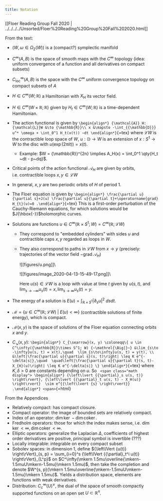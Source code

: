 ```yaml
---
title: Notation
---
```















[[Floer Reading Group Fall 2020 | ../../../../Unsorted/Floer%20Reading%20Group%20Fall%202020.html]]

From the text:

-   $(W, \omega \in \Omega_2(W))$ is a (compact?) symplectic manifold

-   $C^\infty(A, B)$ is the space of smooth maps with the $C^\infty$ topology (idea: uniform convergence of a function and all derivatives on compact subsets)

-   $C^\infty_{\mathsf{loc}}(A, B)$ is the space with the $C^\infty$ uniform convergence topology on compact subsets of $A$

-   $H \in C^\infty(W; {\mathbb{R}})$ a Hamiltonian with $X_H$ its vector field.

-   $H \in C^\infty(W\times{\mathbb{R}}; {\mathbb{R}})$ given by $H_t \in C^\infty(W; {\mathbb{R}})$ is a time-dependent Hamiltonian.

-   The action functional is given by `\begin{align*}
    {\mathcal{A}}_H: {\mathcal{L}}W &\to {\mathbb{R}}\\
    x &\mapsto -\int_{{\mathbb{D}}} u^* \omega + \int_0^1 H_t(x(t)) ~dt
    \end{align*}`{=tex} where ${\mathcal{L}}W$ is the contractible loop space of $W$, $u: {\mathbb{D}}\to W$ is an extension of $x: S^1\to W$ to the disc with $u(\exp(2\pi i t)) = x(t)$.

    -   Example: $W = {\mathbb{R}}^{2n} \implies A_H(x) = \int_0^1 \qty{H_t ~dt - p~dq}$.

-   Critical points of the action functional ${\mathcal{A}}_H$ are given by orbits, i.e. contractible loops $x, y \in {\mathcal{L}}W$

-   In general, $x, y$ are two periodic orbits of $H$ of period 1.

-   The Floer equation is given by `\begin{align*}
    \frac{\partial u}{\partial s}+J(u) \frac{\partial u}{\partial t}+\operatorname{grad} H_{t}(u)=0
    .\end{align*}`{=tex} This is a first-order perturbation of the Cauchy-Riemann equations, for which solutions would be $J{\hbox{-}}$holomorphic curves.

-   Solutions are functions $u \in C^\infty({\mathbb{R}}\times S^1; W) = C^\infty({\mathbb{R}}; {\mathcal{L}}W)$

    -   They correspond to "embedded cylinders" with sides $u$ and contractible caps $x, y$ regarded as loops in $W$.

    -   They also correspond to paths in ${\mathcal{L}}W$ from $x\to y$ (precisely: trajectories of the vector field $-\operatorname{grad}{\mathcal{A}}_H$)

        ![[figures/u.png]]\

        ![[figures/image_2020-04-13-15-49-17.png]]\

        Here $u(s) \in {\mathcal{L}}W$ is a loop with value at time $t$ given by $u(s, t)$, and $\lim_{s\to - \infty} u_s(t) = x, \lim_{s\to \infty} u_s(t) = y$.

-   The energy of a solution is $E(u) = \int_{{\mathbb{R}}\times S^1} {\left\lvert {{\partial}_s u} \right\rvert}^2 ~ds dt$.

-   ${\mathcal{M}}= \left\{{u \in C^\infty({\mathbb{R}}; {\mathcal{L}}W) {~\mathrel{\Big|}~}E(u) < \infty}\right\}$ (contractible solutions of finite energy), which is compact.

-   ${\mathcal{M}}(x, y)$ is the space of solutions of the Floer equation connecting orbits $x$ and $y$.

-   $C_{\searrow}(x, y)$: `\begin{align*}
    C_{\searrow}(x, y) \coloneqq\{
    u \in C^\infty({\mathbb{R}}\times S^1; W) {~\mathrel{\Big|}~}
    &\lim_{s\to -\infty}u(s, t) = x(t),\quad 
    \lim_{s\to\infty}u(s, t) = y(t), \\
    &\left|\frac{\partial u}{\partial s}(s, t)\right| \leq K e^{-\delta|s|},\quad 
    \quad\left|\frac{\partial u}{\partial t}(s, t)-X_{H}(u)\right| \leq K e^{-\delta|s|}
    \}
    \end{align*}`{=tex} where $K, \delta > 0$ are constants depending on $u$. So `
    <span class="math display">
    \begin{align*}
    {\left\lvert {{\partial}_s u(s, t)} \right\rvert}, {\left\lvert {{\partial}_t u(s, t) - X_H(u)} \right\rvert}  \sim e^{{\left\lvert {s} \right\rvert}}
    .\end{align*}
    <span>`{=html}

From the Appendices

-   Relatively compact: has compact closure.
-   Compact operator: the image of bounded sets are relatively compact.
-   Index of an operator: $\dim \ker - \dim \operatorname{coker}$.
-   Fredholm operators: those for which the index makes sense, i.e. $\dim \ker < \infty , \dim \operatorname{coker}< \infty$.
-   Elliptic operators: generalize the Laplacian $\Delta$, coefficients of highest order derivatives are positive, principal symbol is invertible (???)
-   Locally integrable: integrable on every compact subset
-   Sobolev spaces: in dimension 1, define ${\left\lVert {u(t)} \right\rVert}_{s, p} = \sum_{i=0}^s {\left\lVert {{\partial}_t^i u(t)} \right\rVert}_{L^p}$ on $C^\infty(\mkern 1.5mu\overline{\mkern-1.5muU\mkern-1.5mu}\mkern 1.5mu)$, then take the completion and denote $W^{s, p}(\mkern 1.5mu\overline{\mkern-1.5muU\mkern-1.5mu}\mkern 1.5mu)$. Yields a distribution space, elements are functions with weak derivatives.
-   Distribution: $C_c^\infty(U) {}^{ \vee }$, the dual of the space of smooth compactly supported functions on an open set $U \subset {\mathbb{R}}^n$.
